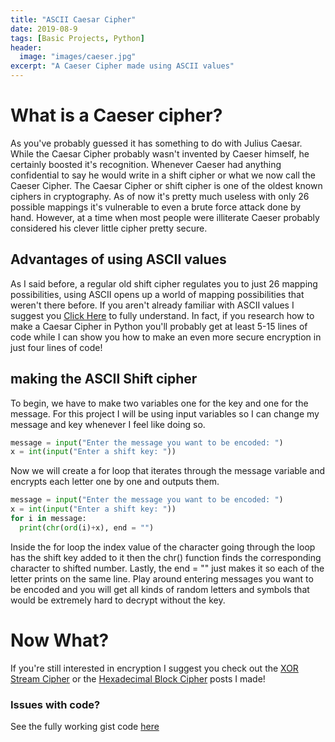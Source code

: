 ```yaml
---
title: "ASCII Caesar Cipher"
date: 2019-08-9
tags: [Basic Projects, Python]
header:
  image: "images/caeser.jpg"
excerpt: "A Caeser Cipher made using ASCII values"
---
```


# What is a Caeser cipher?
As you've probably guessed it has something to do with Julius Caesar. While the Caesar Cipher probably wasn't invented by Caeser himself, he certainly boosted it's recognition. Whenever Caeser had anything confidential to say he would write in a shift cipher or what we now call the Caeser Cipher. The Caesar Cipher or shift cipher is one of the oldest known ciphers in cryptography. As of now it's pretty much useless with only 26 possible mappings it's vulnerable to even a brute force attack done by hand. However, at a time when most people were illiterate Caeser probably considered his clever little cipher pretty secure.

## Advantages of using ASCII values
As I said before, a regular old shift cipher regulates you to just 26 mapping possibilities, using ASCII opens up a world of mapping possibilities that weren't there before. If you aren't already familiar with ASCII values I suggest you [Click Here](https://patchyst.github.io/indexASCII/) to fully understand. In fact, if you research how to make a Caesar Cipher in Python you'll probably get at least 5-15 lines of code while I can show you how to make an even more secure encryption in just four lines of code!

## making the ASCII Shift cipher
To begin, we have to make two variables one for the key and one for the message. For this project I will be using input variables so I can change my message and key whenever I feel like doing so.
```python
message = input("Enter the message you want to be encoded: ")
x = int(input("Enter a shift key: "))
```
Now we will create a for loop that iterates through the message variable and encrypts each letter one by one and outputs them.
```python
message = input("Enter the message you want to be encoded: ")
x = int(input("Enter a shift key: "))
for i in message:
  print(chr(ord(i)+x), end = "")
```
Inside the for loop the index value of the character going through the loop has the shift key added to it then the chr() function finds the corresponding character to shifted number. Lastly, the end = "" just makes it so each of the letter prints on the same line. Play around entering messages you want to be encoded and you will get all kinds of random letters and symbols that would be extremely hard to decrypt without the key.


# Now What?
If you're still interested in encryption I suggest you check out the [XOR Stream Cipher](https://patchyst.github.io/XORstream/) or the [Hexadecimal Block Cipher](https://patchyst.github.io/BlockCipher/) posts I made!

### Issues with code?
See the fully working gist code [here](https://gist.github.com/Patchyst/06006ea382d27e26b0be4abaf7246948)
